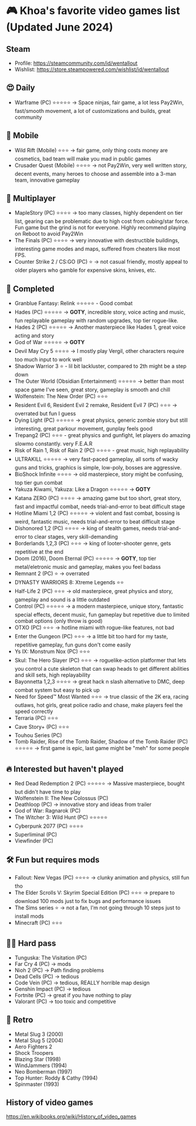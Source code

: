 # 🎮 Khoa's favorite video games list (Updated June 2024)

## Steam

- Profile: https://steamcommunity.com/id/wentallout
- Wishlist: https://store.steampowered.com/wishlist/id/wentallout

## 😍 Daily

- Warframe (PC) ⭐⭐⭐⭐⭐ → Space ninjas, fair game, a lot less Pay2Win, fast/smooth movement, a lot of customizations and builds, great community


## 📱 Mobile

- Wild Rift (Mobile) ⭐⭐⭐ → fair game, only thing costs money are cosmetics, bad team will make you mad in public games
- Crusader Quest (Mobile) ⭐⭐⭐⭐ → not Pay2Win, very well written story, decent events, many heroes to choose and assemble into a 3-man team, innovative gameplay


## 👯 Multiplayer

- MapleStory (PC) ⭐⭐⭐⭐ → too many classes, highly dependent on tier list, gearing can be problematic due to high cost from cubing/star force. Fun game but the grind is not for everyone. Highly recommend playing on Reboot to avoid Pay2Win
- The Finals (PC) ⭐⭐⭐⭐ →  very innovative with destructible buildings, interesting game modes and maps, suffered from cheaters like most FPS.
- Counter Strike 2 / CS:GO (PC) ⭐ → not casual friendly, mostly appeal to older players who gamble for expensive skins, knives, etc.

## 🏁 Completed

- Granblue Fantasy: Relink ⭐⭐⭐⭐⭐ - Good combat
- Hades (PC) ⭐⭐⭐⭐⭐ → **GOTY**, incredible story, voice acting and music, fun replayable gameplay with random upgrades, top tier rogue-like.
- Hades 2 (PC) ⭐⭐⭐⭐⭐ → Another masterpiece like Hades 1, great voice acting and story
- God of War ⭐⭐⭐⭐⭐ → **GOTY**
- Devil May Cry 5 ⭐⭐⭐⭐ → I mostly play Vergil, other characters require too much input to work well
- Shadow Warrior 3 ⭐ - lil bit lackluster, compared to 2th might be a step down
- The Outer World (Obsidian Entertainment) ⭐⭐⭐⭐⭐ → better than most space game I've seen, great story, gameplay is smooth and chill
- Wolfenstein: The New Order (PC) ⭐⭐⭐
- Resident Evil 6, Resident Evil 2 remake, Resident Evil 7 (PC) ⭐⭐⭐ → overrated but fun I guess
- Dying Light (PC) ⭐⭐⭐⭐⭐ → great physics, generic zombie story but still interesting, great parkour movement, gunplay feels good
- Trepang2 (PC) ⭐⭐⭐ - great physics and gunfight, let players do amazing slowmo constantly. very F.E.A.R
- Risk of Rain 1, Risk of Rain 2 (PC) ⭐⭐⭐⭐ - great music, high replayability
- ULTRAKILL ⭐⭐⭐⭐⭐ → very fast-paced gameplay, all sorts of wacky guns and tricks, graphics is simple, low-poly, bosses are aggressive. 
- BioShock Infinite ⭐⭐⭐⭐ → old masterpiece, story might be confusing, top tier gun combat
- Yakuza Kiwami, Yakuza: Like a Dragon ⭐⭐⭐⭐⭐ → **GOTY**
- Katana ZERO (PC) ⭐⭐⭐⭐ → amazing game but too short, great story, fast and impactful combat, needs trial-and-error to beat difficult stage
- Hotline Miami 1,2 (PC) ⭐⭐⭐⭐⭐ → violent and fast combat, bossing is weird, fantastic music, needs trial-and-error to beat difficult stage
- Dishonored 1,2 (PC) ⭐⭐⭐⭐ → king of stealth games, needs trial-and-error to clear stages, very skill-demanding
- Borderlands 1,2,3 (PC) ⭐⭐⭐ → king of looter-shooter genre, gets repetitive at the end
- Doom (2016), Doom Eternal (PC) ⭐⭐⭐⭐⭐ → **GOTY**, top tier metal/eletronic music and gameplay, makes you feel badass
- Remnant 2 (PC) ⭐ → overrated
- DYNASTY WARRIORS 8: Xtreme Legends ⭐⭐
- Half-Life 2 (PC) ⭐⭐⭐ → old masterpiece, great physics and story, gameplay and sound is a little outdated
- Control (PC) ⭐⭐⭐⭐⭐ → a modern masterpiece, unique story, fantastic special effects, decent music, fun gameplay but repetitive due to limited combat options (only throw is good)
- OTXO (PC) ⭐⭐⭐ → hotline miami with rogue-like features, not bad
- Enter the Gungeon (PC) ⭐⭐⭐ → a little bit too hard for my taste, repetitive gameplay, fun guns don't come easily
- Ys IX: Monstrum Nox (PC) ⭐⭐⭐
- Skul: The Hero Slayer (PC) ⭐⭐⭐ →  roguelike-action platformer that lets you control a cute skeleton that can swap heads to get different abilities and skill sets, high replayability
- Bayonnetta 1,2,3 ⭐⭐⭐⭐ → great hack n slash alternative to DMC, deep combat system but easy to pick up
- Need for Speed™ Most Wanted ⭐⭐⭐ → true classic of the 2K era, racing outlaws, hot girls, great police radio and chase, make players feel the speed correctly
- Terraria (PC) ⭐⭐⭐
- Cave Story+ (PC) ⭐⭐⭐
- Touhou Series (PC)
- Tomb Raider, Rise of the Tomb Raider, Shadow of the Tomb Raider (PC) ⭐⭐⭐⭐⭐ → first game is epic, last game might be "meh" for some people

## 🔥 Interested but haven't played

- Red Dead Redemption 2 (PC) ⭐⭐⭐⭐⭐ → Massive masterpiece, bought but didn't have time to play
- Wolfenstein II: The New Colossus (PC)
- Deathloop (PC) → innovative story and ideas from trailer
- God of War: Ragnarok (PC) 
- The Witcher 3: Wild Hunt (PC) ⭐⭐⭐⭐⭐
- Cyberpunk 2077 (PC) ⭐⭐⭐⭐
- Superliminal (PC)
- Viewfinder (PC)

## 🛠️ Fun but requires mods

- Fallout: New Vegas (PC) ⭐⭐⭐⭐ → clunky animation and physics, still fun tho
- The Elder Scrolls V: Skyrim Special Edition (PC) ⭐⭐⭐ → prepare to download 100 mods just to fix bugs and performance issues
- The Sims series ⭐ → not a fan, I'm not going through 10 steps just to install mods
- Minecraft (PC) ⭐⭐⭐

## 🤦‍♂️ Hard pass

- Tunguska: The Visitation (PC)
- Far Cry 4 (PC) → mods
- Nioh 2 (PC) → Path finding problems
- Dead Cells (PC) → tedious
- Code Vein (PC) → tedious, REALLY horrible map design
- Genshin Impact (PC) → tedious
- Fortnite (PC) → great if you have nothing to play
- Valorant (PC) → too toxic and competitive

## 🪩 Retro

- Metal Slug 3 (2000)
- Metal Slug 5 (2004)
- Aero Fighters 2
- Shock Troopers
- Blazing Star (1998)
- WindJammers (1994)
- Neo Bomberman (1997)
- Top Hunter: Roddy & Cathy (1994)
- Spinmaster (1993)


## History of video games

https://en.wikibooks.org/wiki/History_of_video_games

